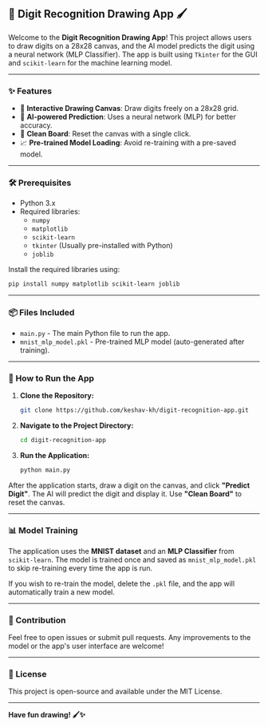 
## 🎨 Digit Recognition Drawing App 🖌️

Welcome to the **Digit Recognition Drawing App**! This project allows users to draw digits on a 28x28 canvas, and the AI model predicts the digit using a neural network (MLP Classifier). The app is built using `Tkinter` for the GUI and `scikit-learn` for the machine learning model.

---

### ✨ Features
- 🎨 **Interactive Drawing Canvas**: Draw digits freely on a 28x28 grid.
- 🤖 **AI-powered Prediction**: Uses a neural network (MLP) for better accuracy.
- 🧹 **Clean Board**: Reset the canvas with a single click.
- 📈 **Pre-trained Model Loading**: Avoid re-training with a pre-saved model.

---

### 🛠️ Prerequisites
- Python 3.x
- Required libraries:
  - `numpy`
  - `matplotlib`
  - `scikit-learn`
  - `tkinter` (Usually pre-installed with Python)
  - `joblib`

Install the required libraries using:

```bash
pip install numpy matplotlib scikit-learn joblib
```

---

### 📦 Files Included
- `main.py` - The main Python file to run the app.
- `mnist_mlp_model.pkl` - Pre-trained MLP model (auto-generated after training).

---

### 🚀 How to Run the App
1. **Clone the Repository:**
    ```bash
    git clone https://github.com/keshav-kh/digit-recognition-app.git
    ```
2. **Navigate to the Project Directory:**
    ```bash
    cd digit-recognition-app
    ```
3. **Run the Application:**
    ```bash
    python main.py
    ```

After the application starts, draw a digit on the canvas, and click **"Predict Digit"**. The AI will predict the digit and display it. Use **"Clean Board"** to reset the canvas.

---

### 📊 Model Training
The application uses the **MNIST dataset** and an **MLP Classifier** from `scikit-learn`. The model is trained once and saved as `mnist_mlp_model.pkl` to skip re-training every time the app is run.

If you wish to re-train the model, delete the `.pkl` file, and the app will automatically train a new model.

---

### 🤝 Contribution
Feel free to open issues or submit pull requests. Any improvements to the model or the app's user interface are welcome!

---

### 📝 License
This project is open-source and available under the MIT License.

---

**Have fun drawing! 🖌️✨**
